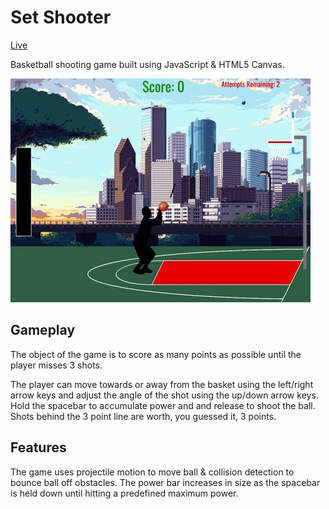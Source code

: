 # Set Shooter

[Live](https://purabshah8@github.io/set-shooter)

Basketball shooting game built using JavaScript & HTML5 Canvas. 


![game](assets/images/set-shooter.gif)

## Gameplay

The object of the game is to score as many points as possible until the player misses 3 shots.

The player can move towards or away from the basket using the left/right arrow keys and adjust the angle of the shot using the up/down arrow keys. Hold the spacebar to accumulate power and and release to shoot the ball. Shots behind the 3 point line are worth, you guessed it, 3 points.

## Features

The game uses projectile motion to move ball & collision detection to bounce ball off obstacles.
The power bar increases in size as the spacebar is held down until hitting a predefined maximum power. 

<!-- ## Wireframe

![Wireframe](Wireframe.png) -->